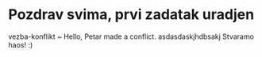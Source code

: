 # Pozdrav svima, prvi zadatak uradjen
vezba-konflikt
~ Hello, Petar made a conflict.
asdasdaskjhdbsakj
Stvaramo haos! :) 
